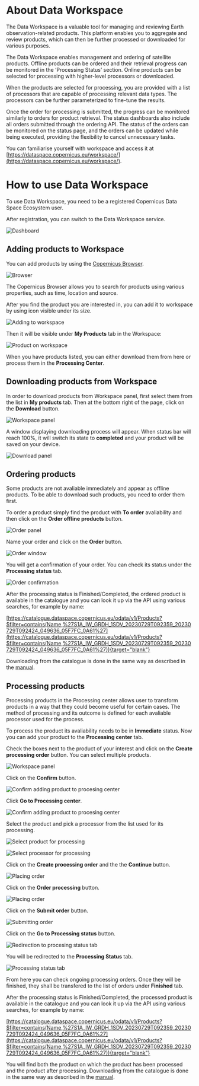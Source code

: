 # About Data Workspace

The Data Workspace is a valuable tool for managing and reviewing Earth observation-related products. This platform enables you to aggregate and review products, which can then be further processed or downloaded for various purposes.

The Data Workspace enables management and ordering of satellite products. Offline products can be ordered and their retrieval progress can be monitored in the ‘Processing Status’ section. Online products can be selected for processing with higher-level processors or downloaded.

When the products are selected for processing, you are provided with a list of processors that are capable of processing relevant data types. The processors can be further parameterized to fine-tune the results.

Once the order for processing is submitted, the progress can be monitored similarly to orders for product retrieval. The status dashboards also include all orders submitted through the ordering API. The status of the orders can be monitored on the status page, and the orders can be updated while being executed, providing the flexibility to cancel unnecessary tasks.

You can familiarise yourself with workspace and access it at [https://dataspace.copernicus.eu/workspace/](https://dataspace.copernicus.eu/workspace/).

# How to use Data Workspace

To use Data Workspace, you need to be a registered Copernicus Data Space Ecosystem user.

After registration, you can switch to the Data Workspace service.

![Dashboard](_images/DW-scr_1.png)

## Adding products to Workspace

You can add products by using the [Copernicus Browser](https://dataspace.copernicus.eu/browser/).

![Browser](_images/DW-scr_2.png)

The Copernicus Browser allows you to search for products using various properties, such as time, location and source.

After you find the product you are interested in, you can add it to workspace by using icon visible under its size.

![Adding to workspace](_images/DW-scr_3_2.png)

Then it will be visible under **My Products** tab in the Workspace:

![Product on workspace](_images/DW-scr_4.png)

When you have products listed, you can either download them from here or process them in the **Processing Center**.

## Downloading products from Workspace

In order to download products from Workspace panel, first select them from the list in **My products** tab. Then at the bottom right of the page, click on the **Download** button.

![Workspace panel](_images/DW-download.png)

A window displaying downloading process will appear. When status bar will reach 100%, it will switch its state to **completed** and your product will be saved on your device.

![Download panel](_images/DW-download_status.png)

## Ordering products

Some products are not avaliable immediately and appear as offline products. To be able to download such products, you need to order them first.

To order a product simply find the product with **To order** avaliability and then click on the **Order offline products** button.

![Order panel](_images/DW-order_1.png)

Name your order and click on the **Order** button.

![Order window](_images/DW-order_2.png)

You will get a confirmation of your order. You can check its status under the **Processing status** tab.

![Order confirmation](_images/DW-order_3.png)

After the processing status is Finished/Completed, the ordered product is available in the catalogue and you can look it up via the API using various searches, for example by name:

[https://catalogue.dataspace.copernicus.eu/odata/v1/Products?$filter=contains(Name,%27S1A_IW_GRDH_1SDV_20230729T092359_20230729T092424_049636_05F7FC_0A61%27](https://catalogue.dataspace.copernicus.eu/odata/v1/Products?$filter=contains(Name,%27S1A_IW_GRDH_1SDV_20230729T092359_20230729T092424_049636_05F7FC_0A61%27)){target="blank"}

Downloading from the catalogue is done in the same way as described in the <a href="https://documentation.dataspace.copernicus.eu/APIs/OData.html#product-download" target="_blank">manual</a>.

## Processing products

Processing products in the Processing center allows user to transform products in a way that they could become useful for certain cases. The method of processing and its outcome is defined for each avaliable processor used for the process.

To process the product its avaliability needs to be in **Immediate** status. Now you can add your product to the **Processing center** tab.

Check the boxes next to the product of your interest and click on the **Create processing order** button. You can select multiple products.

![Workspace panel](_images/DW-process_1.png)

Click on the **Confirm** button.

![Confirm adding product to procesing center](_images/DW-process_2.png)

Click **Go to Processing center**.

![Confirm adding product to procesing center](_images/DW-process_3.png)

Select the product and pick a processor from the list used for its processing.

![Select product for processing](_images/DW-process_4.png)

![Select processor for processing](_images/DW-process_5.png)

Click on the **Create processing order** and the the **Continue** button.

![Placing order](_images/DW-process_6.png)

Click on the **Order processing** button.

![Placing order](_images/DW-process_7.png)

Click on the **Submit order** button.

![Submitting order](_images/DW-process_8.png)

Click on the **Go to Processing status** button.

![Redirection to procesing status tab](_images/DW-process_9.png)

You will be redirected to the **Processing Status** tab.

![Processing status tab](_images/DW-process_10.png)

From here you can check ongoing processing orders. Once they will be finished, they shall be transfered to the list of orders under **Finished** tab.

After the processing status is Finished/Completed, the processed product is available in the catalogue and you can look it up via the API using various searches, for example by name:

[https://catalogue.dataspace.copernicus.eu/odata/v1/Products?$filter=contains(Name,%27S1A_IW_GRDH_1SDV_20230729T092359_20230729T092424_049636_05F7FC_0A61%27](https://catalogue.dataspace.copernicus.eu/odata/v1/Products?$filter=contains(Name,%27S1A_IW_GRDH_1SDV_20230729T092359_20230729T092424_049636_05F7FC_0A61%27)){target="blank"}

You will find both the product on which the product has been processed and the product after processing. Downloading from the catalogue is done in the same way as described in the <a href="https://documentation.dataspace.copernicus.eu/APIs/OData.html#product-download" target="_blank">manual</a>.
